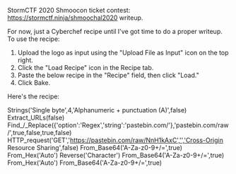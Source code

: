 StormCTF 2020 Shmoocon ticket contest: https://stormctf.ninja/shmoochal2020 writeup.

For now, just a Cyberchef recipe until I've got time to do a proper writeup. To use the recipe:

1) Upload the logo as input using the "Upload File as Input" icon on the top right.
2) Click the "Load Recipe" icon in the Recipe tab.
3) Paste the below recipe in the "Recipe" field, then click "Load."
4) Click Bake.

Here's the recipe:

Strings('Single byte',4,'Alphanumeric + punctuation (A)',false)
Extract_URLs(false)
Find_/_Replace({'option':'Regex','string':'pastebin.com/'},'pastebin.com/raw/',true,false,true,false)
HTTP_request('GET','https://pastebin.com/raw/NnH1kAxC','','Cross-Origin Resource Sharing',false)
From_Base64('A-Za-z0-9+/=',true)
From_Hex('Auto')
Reverse('Character')
From_Base64('A-Za-z0-9+/=',true)
From_Hex('Auto')
From_Base64('A-Za-z0-9+/=',true)


